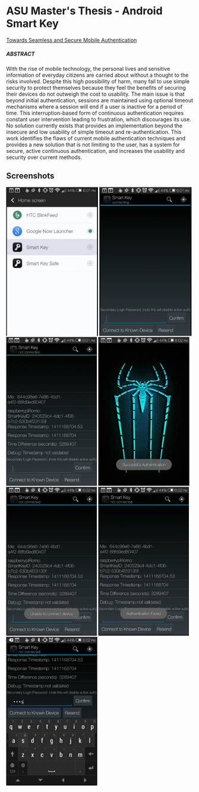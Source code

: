 # ASU Master's Thesis - Android Smart Key
<a href="http://gradworks.umi.com/15/69/1569702.html">Towards Seamless and Secure Mobile Authentication<a/>

##### ABSTRACT
With the rise of mobile technology, the personal lives and sensitive information of
everyday citizens are carried about without a thought to the risks involved. Despite this
high possibility of harm, many fail to use simple security to protect themselves because
they feel the benefits of securing their devices do not outweigh the cost to usability. The
main issue is that beyond initial authentication, sessions are maintained using optional
timeout mechanisms where a session will end if a user is inactive for a period of time.
This interruption-based form of continuous authentication requires constant user
intervention leading to frustration, which discourages its use. No solution currently exists
that provides an implementation beyond the insecure and low usability of simple timeout
and re-authentication. This work identifies the flaws of current mobile authentication
techniques and provides a new solution that is not limiting to the user, has a system for
secure, active continuous authentication, and increases the usability and security over
current methods.

## Screenshots
<img src="/UIScreenshots/1.PNG" width="auto" height="400"/>
<img src="/UIScreenshots/2.PNG" width="auto" height="400"/>
<img src="/UIScreenshots/3.PNG" width="auto" height="400"/>
<img src="/UIScreenshots/4.PNG" width="auto" height="400"/>
<img src="/UIScreenshots/5.PNG" width="auto" height="400"/>
<img src="/UIScreenshots/6.PNG" width="auto" height="400"/>
<img src="/UIScreenshots/7.PNG" width="auto" height="400"/>
